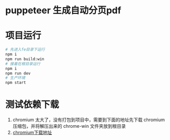 # puppeteer 生成自动分页pdf

# 项目运行

```bash
# 先进入fe目录下运行
npm i
npm run build:win
# 接着在根目录运行
npm i
npm run dev
# 生产环境
npm start
```

# 测试依赖下载

1. chromium 太大了，没有打包到项目中，需要到下面的地址先下载 chromium 压缩包，并将解压出来的 chrome-win 文件夹放到根目录
2. [chromium下载地址](https://www.chromium.org/getting-involved/download-chromium)